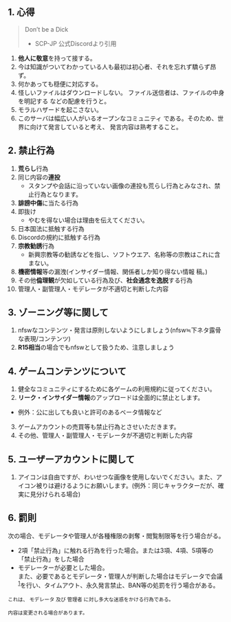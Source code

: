 ## 1. 心得

>Don’t be a Dick
>- SCP-JP 公式Discordより引用

1. **他人に敬意**を持って接する。
2. 今は知識がついてわかっている人も最初は初心者、それを忘れず驕らず昂ず。
3. 何かあっても穏便に対応する。
4. 怪しいファイルはダウンロードしない。
        ファイル送信者は、ファイルの中身を明記する  などの配慮を行うと。
5. モラルハザードを起こさない。
6. このサーバは幅広い人がいるオープンなコミュニティ である。そのため、世界に向けて発言していると考え、   発言内容は熟考すること。


## 2. 禁止行為
1. **荒らし**行為
2. 同じ内容の**連投**
   - スタンプや会話に沿っていない画像の連投も荒らし行為とみなされ、禁止行為となります。
3. **誹謗中傷**に当たる行為 
4. 即抜け
   - やむを得ない場合は理由を伝えてください。
5. 日本国法に抵触する行為
6. Discordの規約に抵触する行為
7. **宗教勧誘**行為  
    - 新興宗教等の勧誘などを指し、ソフトウエア、名称等の宗教はこれに含まない。
8. **機密情報**等の漏洩(インサイダー情報、関係者しか知り得ない情報 稿。)
9. その他**倫理観**が欠如している行為及び、**社会通念を逸脱**する行為
10. 管理人・副管理人・モデレータが不適切と判断した内容


## 3.  ゾーニング等に関して
1.  nfswなコンテンツ・発言は原則しないようにしましょう(nfsw≒下ネタ露骨な表現/コンテンツ)
2.  **R15相当**の場合でもnfswとして扱うため、注意しましょう


## 4. ゲームコンテンツについて
   1. 健全なコミュニティにするために各ゲームの利用規約に従ってください。
   2. **リーク・インサイダー情報**のアップロードは全面的に禁止とします。
   - 例外：公に出しても良いと許可のあるベータ情報など
   3. ゲームアカウントの売買等も禁止行為とさせいただきます。
   4. その他、管理人・副管理人・モデレータが不適切と判断した内容


## 5. ユーザーアカウントに関して

   1. アイコンは自由ですが、わいせつな画像を使用しないでください。また、アイコン被りは避けるようにお願いします。(例外：同じキャラクターだが、確実に見分けられる場合)
   
      


## 6. 罰則
次の場合、モデレータや管理人が各種権限の剥奪・閲覧制限等を行う場合がる。 
 - 2項「禁止行為」に触れる行為を行った場合。または3項、4項、5項等の「禁止行為」をした場合  
 - モデレーターが必要とした場合。  
 また、必要であるとモデレータ・管理人が判断した場合はモデレータで会議<sup>[1](##note1)</sup>を行い、タイムアウト、永久発言禁止、BAN等の処罰を行う場合がある。
     


<small id="note1">これは、 モデレータ 及び 管理者 に対し多大な迷惑をかける行為である。</small>

<small>内容は変更される場合があります。</small>

